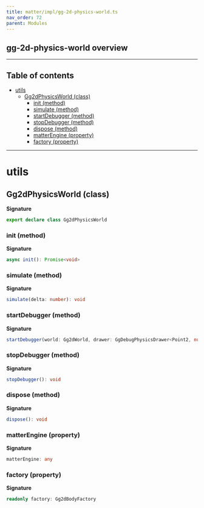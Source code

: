 ```yaml
---
title: matter/impl/gg-2d-physics-world.ts
nav_order: 72
parent: Modules
---
```


## gg-2d-physics-world overview

---

<h2 class="text-delta">Table of contents</h2>

- [utils](#utils)
  - [Gg2dPhysicsWorld (class)](#gg2dphysicsworld-class)
    - [init (method)](#init-method)
    - [simulate (method)](#simulate-method)
    - [startDebugger (method)](#startdebugger-method)
    - [stopDebugger (method)](#stopdebugger-method)
    - [dispose (method)](#dispose-method)
    - [matterEngine (property)](#matterengine-property)
    - [factory (property)](#factory-property)

---

# utils

## Gg2dPhysicsWorld (class)

**Signature**

```ts
export declare class Gg2dPhysicsWorld
```

### init (method)

**Signature**

```ts
async init(): Promise<void>
```

### simulate (method)

**Signature**

```ts
simulate(delta: number): void
```

### startDebugger (method)

**Signature**

```ts
startDebugger(world: Gg2dWorld, drawer: GgDebugPhysicsDrawer<Point2, number>): void
```

### stopDebugger (method)

**Signature**

```ts
stopDebugger(): void
```

### dispose (method)

**Signature**

```ts
dispose(): void
```

### matterEngine (property)

**Signature**

```ts
matterEngine: any
```

### factory (property)

**Signature**

```ts
readonly factory: Gg2dBodyFactory
```
